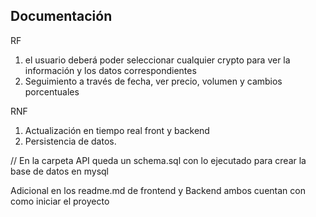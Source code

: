 ## Documentación

RF
1. el usuario deberá poder seleccionar cualquier crypto para ver la información y los datos correspondientes
2. Seguimiento a través de fecha, ver precio, volumen y cambios porcentuales

RNF
1. Actualización en tiempo real front y backend
2. Persistencia de datos.

// En la carpeta API queda un schema.sql con lo ejecutado para crear la base de datos en mysql

Adicional en los readme.md de frontend y Backend ambos cuentan con como iniciar el proyecto